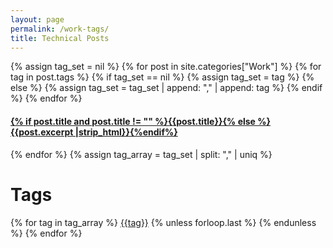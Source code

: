 ```yaml
---
layout: page
permalink: /work-tags/
title: Technical Posts
---
```



<div id="archives">
  {% assign tag_set = nil %}
  {% for post in site.categories["Work"] %}
    {% for tag in post.tags %}
      {% if tag_set == nil %}
        {% assign tag_set = tag %}
      {% else %}
        {% assign tag_set = tag_set | append: "," | append: tag %}
      {% endif %}
    {% endfor %}
    <article class="archive-item">
      <h4><a href="{{ site.baseurl }}{{ post.url }}">{% if post.title and post.title != "" %}{{post.title}}{% else %}{{post.excerpt |strip_html}}{%endif%}</a></h4>
    </article>
  {% endfor %}
  {% assign tag_array = tag_set | split: "," | uniq %}
  <div class="post-tags">
    <h1>Tags</h1>
      {% for tag in tag_array %}
        <a href="{{site.baseurl}}/tags/#{{tag|slugize}}">{{tag}}</a>
        {% unless forloop.last %}&nbsp;{% endunless %}
      {% endfor %}
  </div>
</div>
